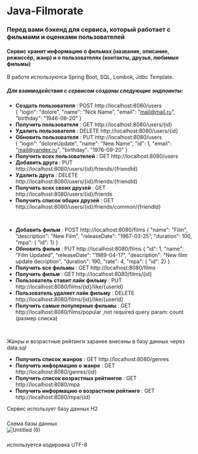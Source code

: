 # Java-Filmorate
### Перед вами бэкенд для сервиса, который работает с фильмами и оценками пользователей
#### Сервис хранит информацию о фильмах (название, описание, режиссёр, жанр) и о пользователях (контакты, друзья, любимые фильмы) 

В работе используются Spring Boot, SQL, Lombok, Jdbc Template. <br>

##### Для взаимодействия с сервисом созданы следующие эндпоинты:

* __Создать пользователя__ : POST http://localhost:8080/users  
{
"login": "dolore",
"name": "Nick Name",
"email": "mail@mail.ru",
"birthday": "1946-08-20"
} <br>
* __Получить пользователя__ : GET http://localhost:8080/users/{id} <br>
* __Удалить пользователя__ : DELETE http://localhost:8080/users/{id} <br>
* __Обновить пользователя__ : PUT http://localhost:8080/users  
{
"login": "doloreUpdate",
"name": "New Name",
"id": 1,
"email": "mail@yandex.ru",
"birthday": "1976-09-20"
} <br>
* __Получить всех пользователей__ : GET http://localhost:8080/users <br>
* __Добавить друга__ : PUT http://localhost:8080/users/{id}/friends/{friendId} <br>
* __Удалить друга__ : DELETE http://localhost:8080/users/{id}/friends/{friendId} <br>
* __Получить всех своих друзей__ : GET http://localhost:8080/users/{id}/friends <br>
* __Получить список общих друзей__ : GET http://localhost:8080/users/{id}/friends/common/{friendId} <br>
<br>

* __Добавить фильм__ : POST http://localhost:8080/films 
{
"name": "Film",
"description": "New Film",
"releaseDate": "1967-03-25",
"duration": 100,
"mpa": { "id": 1}
} <br>
* __Обновить фильм__ : PUT http://localhost:8080/films 
{
"id": 1,
"name": "Film Updated",
"releaseDate": "1989-04-17",
"description": "New film update decription",
"duration": 190,
"rate": 4,
"mpa": { "id": 2}
} <br>
* __Получить все фильмы__ : GET http://localhost:8080/films <br>
* __Получить фильм__ : GET http://localhost:8080/films/{id} <br>
* __Пользователь ставит лайк фильму__ : PUT http://localhost:8080/films/{id}/like/{userId} <br>
* __Пользователь удаляет лайк фильму__ : DELETE http://localhost:8080/films/{id}/like/{userId} <br>
* __Получить самые популярные фильмы__ : GET http://localhost:8080/films/popular ,not required query param: count (размер списка)<br>
<br>

Жанры и возрастные рейтинги заранее внесены в базу данных через data.sql <br>
* __Получить список жанров__ : GET http://localhost:8080/genres <br>
* __Получить информацию о жанре__ : GET http://localhost:8080/genres/{id} <br>
* __Получить список возрастных рейтингов__ : GET http://localhost:8080/mpa <br>
* __Получить информацию о возрастном рейтинге__ : GET http://localhost:8080/mpa/{id} <br>

Сервис использует базу данных H2
###
Схема базы данных <br>
![Untitled (6)](https://user-images.githubusercontent.com/108333044/212437828-44934522-5034-4e55-9409-2fd98950f141.png)
###
используется кодировка UTF-8